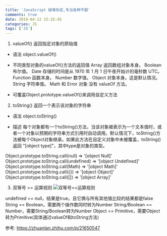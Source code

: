 ```yaml
---
title: 'JavaScript 疑难杂症,专治各种不服'
comments: true
date: 2019-04-12 15:25:45
categories: JS
tags: ['JS']
---
```


1. valueOf() 返回指定对象的原始值
* 语法
object.valueOf()

* 不同类型对象的valueOf()方法的返回值
Array	返回数组对象本身。
Boolean	布尔值。
Date	存储的时间是从 1970 年 1 月 1 日午夜开始计的毫秒数 UTC。
Function	函数本身。
Number	数字值。
Object	对象本身。这是默认情况。
String	字符串值。
Math 和 Error 对象 没有 valueOf 方法。

* 可覆盖Object.prototype.valueOf()来调用自定义方法

2. toString() 返回一个表示该对象的字符串
* 语法
object.toString()

* 描述
每个对象都有一个toString()方法，当该对象被表示为一个文本值时，或者一个对象以预期的字符串方式引用时自动调用。默认情况下，toString()方法被每个Object对象继承。如果此方法在自定义对象中未被覆盖，toString() 返回 "[object type]"，其中type是对象的类型。

Object.prototype.toString.call(null)   => '[object Null]'
Object.prototype.toString.call(undefined)   => '[object Undefined]'
Object.prototype.toString.call(Math)   => '[object Math]'
Object.prototype.toString.call({})   => '[object Object]'
Object.prototype.toString.call([])   => '[object Array]'


3. 双等号 == 运算规则
![双等号==运算规则](/images/==运算规则.jpg)

undefined == null，结果是true。且它俩与所有其他值比较的结果都是false
String == Boolean，需要两个操作数同时转为Number
String/Boolean == Number，需要String/Boolean转为Number
Object == Primitive，需要Object转为Primitive(具体通过valueOf和toString方法)

参考: https://zhuanlan.zhihu.com/p/21650547
